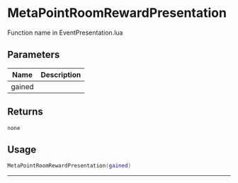 # MetaPointRoomRewardPresentation

Function name in EventPresentation.lua

## Parameters

| Name   | Description |
| ------ | ----------- |
| gained |             |

## Returns

`none`

## Usage

```lua
MetaPointRoomRewardPresentation(gained)
```

---
